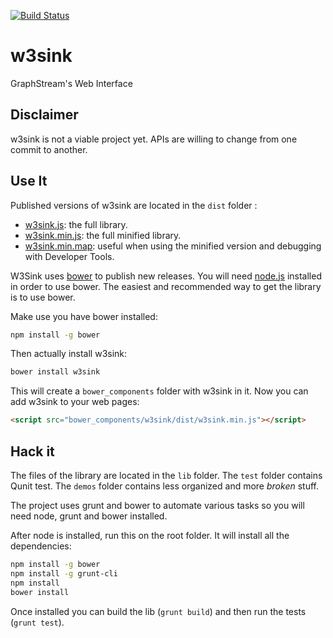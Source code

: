 [![Build Status](https://travis-ci.org/graphstream/w3sink.png?branch=master)](https://travis-ci.org/graphstream/w3sink)

# w3sink 

GraphStream's Web Interface

## Disclaimer 

w3sink is not a viable project yet. APIs are willing to change from one commit to another. 

## Use It 

Published versions of w3sink are located in the `dist` folder : 

- [w3sink.js](https://github.com/graphstream/w3sink/blob/master/dist/w3sink.js): the full library. 
- [w3sink.min.js](https://github.com/graphstream/w3sink/blob/master/dist/w3sink.min.js): the full minified library.  
- [w3sink.min.map](https://github.com/graphstream/w3sink/blob/master/dist/w3sink.min.map): useful when using the minified version and debugging with Developer Tools. 

W3Sink uses [bower](http://bower.io/) to publish new releases. You will need [node.js](http://nodejs.org/) installed in order to use bower. The easiest and recommended way to get the library is to use bower. 

Make use you have bower installed:

```bash
npm install -g bower
```

Then actually install w3sink:

```bash 
bower install w3sink
```

This will create a `bower_components` folder with w3sink in it. Now you can add w3sink to your web pages: 
```html
<script src="bower_components/w3sink/dist/w3sink.min.js"></script>
```

## Hack it

The files of the library are located in the `lib` folder. The `test` folder contains Qunit test. The `demos` folder contains less organized and more *broken* stuff. 

The project uses grunt and bower to automate various tasks so you will need node, grunt and bower installed. 

After node is installed, run this on the root folder. It will install all the dependencies: 
```bash
npm install -g bower
npm install -g grunt-cli
npm install
bower install
```

Once installed you can build the lib (`grunt build`) and then run the tests (`grunt test`). 




